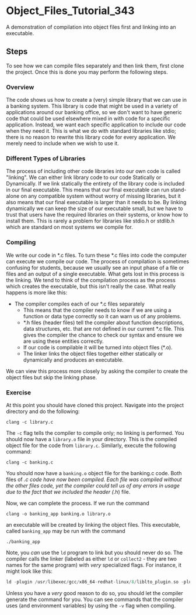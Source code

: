 # Object_Files_Tutorial_343

A demonstration of compilation into object files first and linking into an executable.

## Steps

To see how we can compile files separately and then link them, first clone the project.  Once this is done you may perform the following steps.

### Overview

The code shows us how to create a (very) simple library that we can use in a banking system.  This library is code that might be used in a variety of applications around our banking office, so we don't want to have generic code that could be used elsewhere mixed in with code for a specific application.  Instead, we want each specific application to include our code when they need it.  This is what we do with standard libraries like stdio; there is no reason to rewrite this library code for every application.  We merely need to include when we wish to use it.

### Different Types of Libraries

The process of including other code libraries into our own code is called "linking".  We can either link library code to our code Statically or Dynamically.  If we link statically the entirety of the library code is included in our final executable.  This means that our final executable can run stand-alone on any compatible system without worry of missing libraries, but it also means that our final executable is larger than it needs to be.  By linking dynamically we can keep the size of our executable small, but we have to trust that users have the required libraries on their systems, or know how to install them.  This is rarely a problem for libraries like stdio.h or stdlib.h which are standard on most systems we compile for.

### Compiling

We write our code in *.c files.  To turn these *.c files into code the computer can execute we compile our code.  The process of compilation is sometimes confusing for students, because we usually see an input phase of a file or files and an output of a single executable.  What gets lost in this process is the linking.  We tend to think of the compilation process as the process which creates the executable, but this isn't really the case.  What really happens is more like this:

- The compiler compiles each of our *.c files separately
	- This means that the compiler needs to know if we are using a function or data type correctly so it can warn us of any problems.
	- *.h files (header files) tell the compiler about function descriptions, data structures, etc. that are not defined in our current *.c file.  This gives the compiler the chance to check our syntax and ensure we are using these entities correctly. 
	- If our code is compilable it will be turned into object files (*.o).
	- The linker links the object files together either statically or dynamically and produces an executable.

We can view this process more closely by asking the compiler to create the object files but skip the linking phase.

### Exercise

At this point you should have cloned this project.  Navigate into the project directory and do the following:

```
clang -c library.c
```

The ```-c``` flag tells the compiler to compile only; no linking is performed.  You should now have a ```library.o``` file in your directory.  This is the compiled object file for the code from ```library.c```.  Similarly, execute the following command:

```
clang -c banking.c
```

You should now have a ```banking.o``` object file for the banking.c code.  Both files of *.c code have now been compiled.  Each file was compiled without the other files code, yet the compiler could tell us of any errors in usage due to the fact that we included the header (*.h) file.

Now, we can complete the process.  If we run the command

```
clang -o banking_app banking.o library.o
```

an executable will be created by linking the object files.  This executable, called ```banking_app``` may be run with the command

```
./banking_app
```

Note, you *can* use the ```ld``` program to link but you should never do so.  The compiler calls the linker (labeled as either ```ld``` or ```collect2``` - they are two names for the same program) with *very* specialized flags.  For instance, it might look like this:

```C
ld -plugin /usr/libexec/gcc/x86_64-redhat-linux/8/liblto_plugin.so -plugin-opt=/usr/libexec/gcc/x86_64-redhat-linux/8/lto-wrapper -plugin-opt=-fresolution=/tmp/ccNPv8On.res -plugin-opt=-pass-through=-lgcc -plugin-opt=-pass-through=-lgcc_s -plugin-opt=-pass-through=-lc -plugin-opt=-pass-through=-lgcc -plugin-opt=-pass-through=-lgcc_s --build-id --no-add-needed --eh-frame-hdr --hash-style=gnu -m elf_x86_64 -dynamic-linker /lib64/ld-linux-x86-64.so.2 /usr/lib/gcc/x86_64-redhat-linux/8/../../../../lib64/crt1.o /usr/lib/gcc/x86_64-redhat-linux/8/../../../../lib64/crti.o /usr/lib/gcc/x86_64-redhat-linux/8/crtbegin.o -L/usr/lib/gcc/x86_64-redhat-linux/8 -L/usr/lib/gcc/x86_64-redhat-linux/8/../../../../lib64 -L/lib/../lib64 -L/usr/lib/../lib64 -L/usr/lib/gcc/x86_64-redhat-linux/8/../../.. banking.o library.o -lgcc --as-needed -lgcc_s --no-as-needed -lc -lgcc --as-needed -lgcc_s --no-as-needed /usr/lib/gcc/x86_64-redhat-linux/8/crtend.o /usr/lib/gcc/x86_64-redhat-linux/8/../../../../lib64/crtn.o
```

Unless you have a *very* good reason to do so, you should let the compiler generate the command for you.  You can see commands that the compiler uses (and environment variables) by using the ```-v``` flag when compiling.

